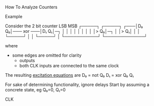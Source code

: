 How To Analyze Counters

Example

Consider the 2 bit counter
		LSB               MSB
      ┌─────┐           ┌─────┐
  ┌───│D₀ Q₀│─── xor ───│D₁ Q₁│─┐
  │   │     │     │     │     │ │
  │   │>  Q₀│─┐   │     │>  Q₁│ │
  │   └─────┘ │   │     └─────┘ │
  └───────────┘   └─────────────┘

  where
   - some edges are omitted for clarity
      - outputs
      - both CLK inputs are connected to the same clock

  The resulting [excitation equations](_todo.md) are
	D₀ = not Q₀
	D₁ = xor Q₀ Q₁

  For sake of determining functionality, ignore delays
  Start by assuming a concrete state, eg Q₀=0, Q₁=0

  CLK 

